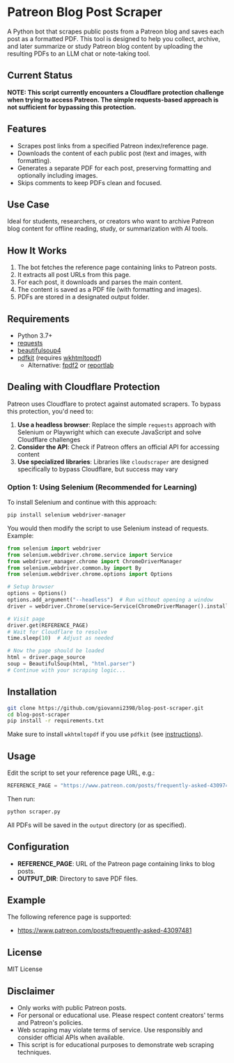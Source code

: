 # Patreon Blog Post Scraper

A Python bot that scrapes public posts from a Patreon blog and saves each post as a formatted PDF. This tool is designed to help you collect, archive, and later summarize or study Patreon blog content by uploading the resulting PDFs to an LLM chat or note-taking tool.

## Current Status

**NOTE: This script currently encounters a Cloudflare protection challenge when trying to access Patreon. The simple requests-based approach is not sufficient for bypassing this protection.**

## Features

- Scrapes post links from a specified Patreon index/reference page.
- Downloads the content of each public post (text and images, with formatting).
- Generates a separate PDF for each post, preserving formatting and optionally including images.
- Skips comments to keep PDFs clean and focused.

## Use Case

Ideal for students, researchers, or creators who want to archive Patreon blog content for offline reading, study, or summarization with AI tools.

## How It Works

1. The bot fetches the reference page containing links to Patreon posts.
2. It extracts all post URLs from this page.
3. For each post, it downloads and parses the main content.
4. The content is saved as a PDF file (with formatting and images).
5. PDFs are stored in a designated output folder.

## Requirements

- Python 3.7+
- [requests](https://pypi.org/project/requests/)
- [beautifulsoup4](https://pypi.org/project/beautifulsoup4/)
- [pdfkit](https://pypi.org/project/pdfkit/) (requires [wkhtmltopdf](https://wkhtmltopdf.org/))
  - Alternative: [fpdf2](https://pypi.org/project/fpdf2/) or [reportlab](https://pypi.org/project/reportlab/)

## Dealing with Cloudflare Protection

Patreon uses Cloudflare to protect against automated scrapers. To bypass this protection, you'd need to:

1. **Use a headless browser**: Replace the simple `requests` approach with Selenium or Playwright which can execute JavaScript and solve Cloudflare challenges
2. **Consider the API**: Check if Patreon offers an official API for accessing content
3. **Use specialized libraries**: Libraries like `cloudscraper` are designed specifically to bypass Cloudflare, but success may vary

### Option 1: Using Selenium (Recommended for Learning)

To install Selenium and continue with this approach:

```bash
pip install selenium webdriver-manager
```

You would then modify the script to use Selenium instead of requests. Example:

```python
from selenium import webdriver
from selenium.webdriver.chrome.service import Service
from webdriver_manager.chrome import ChromeDriverManager
from selenium.webdriver.common.by import By
from selenium.webdriver.chrome.options import Options

# Setup browser
options = Options()
options.add_argument("--headless")  # Run without opening a window
driver = webdriver.Chrome(service=Service(ChromeDriverManager().install()), options=options)

# Visit page
driver.get(REFERENCE_PAGE)
# Wait for Cloudflare to resolve
time.sleep(10)  # Adjust as needed

# Now the page should be loaded
html = driver.page_source
soup = BeautifulSoup(html, "html.parser")
# Continue with your scraping logic...
```

## Installation

```bash
git clone https://github.com/giovanni2398/blog-post-scraper.git
cd blog-post-scraper
pip install -r requirements.txt
```

Make sure to install `wkhtmltopdf` if you use `pdfkit` (see [instructions](https://wkhtmltopdf.org/downloads.html)).

## Usage

Edit the script to set your reference page URL, e.g.:

```python
REFERENCE_PAGE = "https://www.patreon.com/posts/frequently-asked-43097481"
```

Then run:

```bash
python scraper.py
```

All PDFs will be saved in the `output` directory (or as specified).

## Configuration

- **REFERENCE_PAGE**: URL of the Patreon page containing links to blog posts.
- **OUTPUT_DIR**: Directory to save PDF files.

## Example

The following reference page is supported:

- https://www.patreon.com/posts/frequently-asked-43097481

## License

MIT License

## Disclaimer

- Only works with public Patreon posts.
- For personal or educational use. Please respect content creators' terms and Patreon's policies.
- Web scraping may violate terms of service. Use responsibly and consider official APIs when available.
- This script is for educational purposes to demonstrate web scraping techniques.
